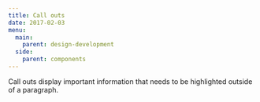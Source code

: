 ```yaml
---
title: Call outs
date: 2017-02-03
menu:
  main:
    parent: design-development
  side:
    parent: components
---
```


Call outs display important information that needs to be highlighted outside of a paragraph.
